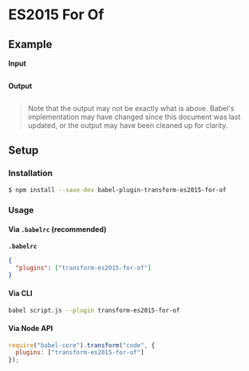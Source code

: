 # ES2015 For Of

## Example

**Input**

```js
```

**Output**

```js
```

> Note that the output may not be exactly what is above. Babel's implementation
> may have changed since this document was last updated, or the output may have
> been cleaned up for clarity.

## Setup

### Installation

```sh
$ npm install --save-dev babel-plugin-transform-es2015-for-of
```

### Usage

#### Via `.babelrc` (recommended)

**`.babelrc`**

```json
{
  "plugins": ["transform-es2015-for-of"]
}
```

#### Via CLI

```sh
babel script.js --plugin transform-es2015-for-of
```

#### Via Node API

```js
require("babel-core").transform("code", {
  plugins: ["transform-es2015-for-of"]
});
```
